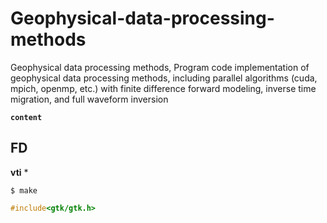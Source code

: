 # Geophysical-data-processing-methods
Geophysical data processing methods, Program code implementation of geophysical data processing methods, including parallel algorithms (cuda, mpich, openmp, etc.) with finite difference forward modeling, inverse time migration, and full waveform inversion

**`content`**
## FD
**vti**
* 
```shell
$ make
```
```c
#include<gtk/gtk.h>
```
